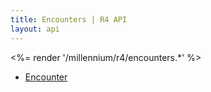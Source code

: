 ```yaml
---
title: Encounters | R4 API
layout: api
---
```


<%= render '/millennium/r4/encounters.*' %>

* [Encounter](../encounters/encounter)
